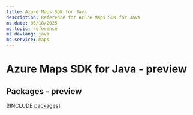 ```yaml
---
title: Azure Maps SDK for Java
description: Reference for Azure Maps SDK for Java
ms.date: 06/18/2025
ms.topic: reference
ms.devlang: java
ms.service: maps
---
```

# Azure Maps SDK for Java - preview
## Packages - preview
[!INCLUDE [packages](maps-index.md)]